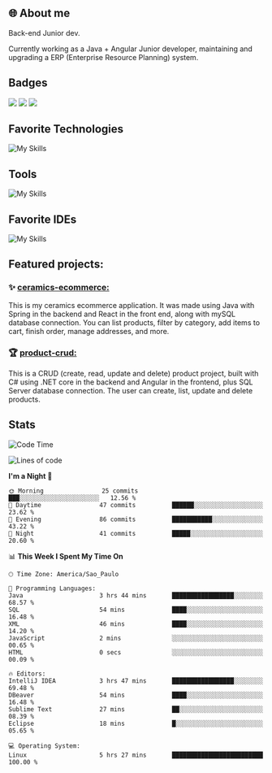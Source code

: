 ## 🌐 About me
Back-end Junior dev.

Currently working as a Java + Angular Junior developer, maintaining and upgrading a ERP (Enterprise Resource Planning) system.


## Badges

<div style="display: inline_block">
  <a href="https://www.credly.com/badges/bc4739f2-3a6a-4965-9292-0904b55d9652/public_url"><img src="https://github.com/user-attachments/assets/0c2e9028-389c-426c-b849-4bd29abbc0cb"></img></a>
  <a href="https://www.credly.com/badges/b0f4b2f6-34ec-4c0b-880f-cde76b902026/public_url"><img src="https://github.com/user-attachments/assets/07231ffe-f6b7-424a-bcc4-543fa6b2d97f"></img></a>
  <a href="https://www.credly.com/badges/63f31529-f407-4018-99b5-57cff1406859"><img src="https://github.com/user-attachments/assets/8d692ed8-6378-45f1-953d-ee95101adbcf"></img></a>

</div>

## Favorite Technologies

![My Skills](https://go-skill-icons.vercel.app/api/icons?i=java,spring,react,angular,typescript,javascript,cs,dotnet&perline=4&titles=true)

## Tools

![My Skills](https://go-skill-icons.vercel.app/api/icons?i=aws,gitlab,git,docker&perline=4&titles=true)

## Favorite IDEs

![My Skills](https://go-skill-icons.vercel.app/api/icons?i=idea,webstorm&perline=3&titles=true)

## Featured projects: 

### :sparkles: [ceramics-ecommerce:](https://github.com/marianarossi/ceramics-ecommerce-API)
This is my ceramics ecommerce application. It was made using Java with Spring in the backend and React in the front end, along with mySQL database connection. You can list products, filter by category, add items to cart, finish order, manage addresses, and more.

### :trophy: [product-crud:](https://github.com/marianarossi/.netCore-product-webAPI)
This is a CRUD (create, read, update and delete) product project, built with C# using .NET core in the backend and Angular in the frontend, plus SQL Server database connection. The user can create, list, update and delete products. 


## Stats

<!--START_SECTION:waka-->
![Code Time](http://img.shields.io/badge/Code%20Time-292%20hrs%2056%20mins-blue)

![Lines of code](https://img.shields.io/badge/From%20Hello%20World%20I%27ve%20Written-41.2%20thousand%20lines%20of%20code-blue)

**I'm a Night 🦉** 

```text
🌞 Morning                25 commits          ███░░░░░░░░░░░░░░░░░░░░░░   12.56 % 
🌆 Daytime                47 commits          ██████░░░░░░░░░░░░░░░░░░░   23.62 % 
🌃 Evening                86 commits          ███████████░░░░░░░░░░░░░░   43.22 % 
🌙 Night                  41 commits          █████░░░░░░░░░░░░░░░░░░░░   20.60 % 
```


📊 **This Week I Spent My Time On** 

```text
🕑︎ Time Zone: America/Sao_Paulo

💬 Programming Languages: 
Java                     3 hrs 44 mins       █████████████████░░░░░░░░   68.57 % 
SQL                      54 mins             ████░░░░░░░░░░░░░░░░░░░░░   16.48 % 
XML                      46 mins             ████░░░░░░░░░░░░░░░░░░░░░   14.20 % 
JavaScript               2 mins              ░░░░░░░░░░░░░░░░░░░░░░░░░   00.65 % 
HTML                     0 secs              ░░░░░░░░░░░░░░░░░░░░░░░░░   00.09 % 

🔥 Editors: 
IntelliJ IDEA            3 hrs 47 mins       █████████████████░░░░░░░░   69.48 % 
DBeaver                  54 mins             ████░░░░░░░░░░░░░░░░░░░░░   16.48 % 
Sublime Text             27 mins             ██░░░░░░░░░░░░░░░░░░░░░░░   08.39 % 
Eclipse                  18 mins             █░░░░░░░░░░░░░░░░░░░░░░░░   05.65 % 

💻 Operating System: 
Linux                    5 hrs 27 mins       █████████████████████████   100.00 % 
```


<!--END_SECTION:waka-->
